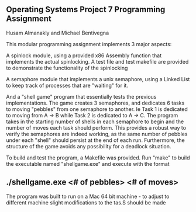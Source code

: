 ## Operating Systems Project 7 Programming Assignment 

Husam Almanakly and Michael Bentivegna

This modular programming assignment implements 3 major aspects: 

A spinlock module, using a provided x86 Assembly function that 
implements the actual spinlocking. A test file and test makefile
are provided to demonstrate the functionality of the spinlocking

A semaphore module that implements a unix semaphore, using 
a Linked List to keep track of processes that are "waiting" 
for it. 

And a "shell game" program that essentially tests the previous 
implementations. The game creates 3 semaphores, and dedicates 6
tasks to moving "pebbles" from one semaphore to another. Ie
Task 1 is dedicated to moving from A -> B while Task 2 is 
dedicated to A -> C. The program takes in the starting number of 
shells in each semaphore to begin and the number of moves each task
should perform. This provides a robust way to verify the semaphores
are indeed working, as the same number of pebbles under each "shell"
should persist at the end of each run. Furthermore, the structure
of the game avoids any possibility for a deadlock situation. 

To build and test the program, a Makefile was provided. Run "make" 
to build the executable named "shellgame.exe" and execute with the
format 

## ./shellgame.exe <# of pebbles> <# of moves>

The program was built to run on a Mac 64 bit machine - to adjust to 
different machine slight modifications to the tas.S should be made